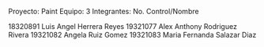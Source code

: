 Proyecto: Paint
Equipo: 3
Integrantes:
No. Control/Nombre

18320891 Luis Angel Herrera Reyes
19321077 Alex Anthony Rodriguez Rivera
19321082 Angela Ruiz Gomez
19321083 Maria Fernanda Salazar Diaz
